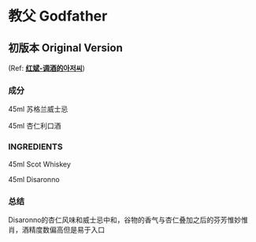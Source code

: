 # 教父 Godfather

## 初版本 Original Version

(Ref: **[红斌-调酒的아저씨](https://space.bilibili.com/482559656)**)

### **成分**

45ml 苏格兰威士忌

45ml 杏仁利口酒

### **INGREDIENTS**

45ml Scot Whiskey

45ml Disaronno

### 总结

Disaronno的杏仁风味和威士忌中和，谷物的香气与杏仁叠加之后的芬芳惟妙惟肖，酒精度数偏高但是易于入口